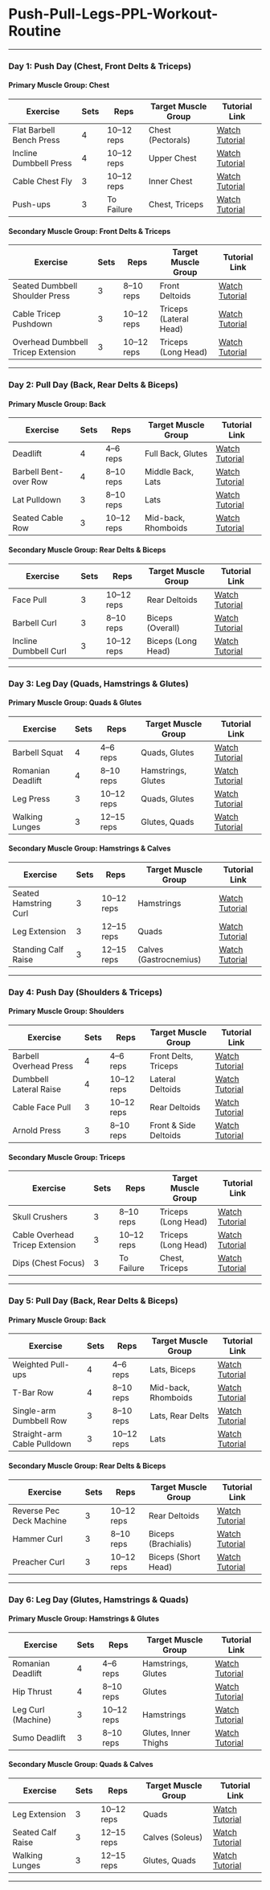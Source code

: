 # Push-Pull-Legs-PPL-Workout-Routine
---

### **Day 1: Push Day (Chest, Front Delts & Triceps)**

#### **Primary Muscle Group: Chest**

| Exercise                 | Sets | Reps       | Target Muscle Group | Tutorial Link                                                 |
| ------------------------ | ---- | ---------- | ------------------- | ------------------------------------------------------------- |
| Flat Barbell Bench Press | 4    | 10–12 reps | Chest (Pectorals)   | [Watch Tutorial](https://www.youtube.com/watch?v=xFMElpKwhfs) |
| Incline Dumbbell Press   | 4    | 10–12 reps | Upper Chest         | [Watch Tutorial](https://www.youtube.com/watch?v=6C6pFX2z7p4) |
| Cable Chest Fly          | 3    | 10–12 reps | Inner Chest         | [Watch Tutorial](https://www.youtube.com/watch?v=PNQPXylcPfs) |
| Push-ups                 | 3    | To Failure | Chest, Triceps      | [Watch Tutorial](https://www.youtube.com/watch?v=es_Tz8Si75o) |

#### **Secondary Muscle Group: Front Delts & Triceps**

| Exercise                           | Sets | Reps       | Target Muscle Group    | Tutorial Link                                                 |
| ---------------------------------- | ---- | ---------- | ---------------------- | ------------------------------------------------------------- |
| Seated Dumbbell Shoulder Press     | 3    | 8–10 reps  | Front Deltoids         | [Watch Tutorial](https://www.youtube.com/watch?v=lfb3ffbrd4Q) |
| Cable Tricep Pushdown              | 3    | 10–12 reps | Triceps (Lateral Head) | [Watch Tutorial](https://www.youtube.com/watch?v=_w-HpW70nSQ) |
| Overhead Dumbbell Tricep Extension | 3    | 10–12 reps | Triceps (Long Head)    | [Watch Tutorial](https://www.youtube.com/watch?v=rqjLV14AeiU) |

---

### **Day 2: Pull Day (Back, Rear Delts & Biceps)**

#### **Primary Muscle Group: Back**

| Exercise              | Sets | Reps       | Target Muscle Group | Tutorial Link                                                 |
| --------------------- | ---- | ---------- | ------------------- | ------------------------------------------------------------- |
| Deadlift              | 4    | 4–6 reps   | Full Back, Glutes   | [Watch Tutorial](https://www.youtube.com/watch?v=ZaTM37cfiDs) |
| Barbell Bent-over Row | 4    | 8–10 reps  | Middle Back, Lats   | [Watch Tutorial](https://www.youtube.com/watch?v=wdMkA0F5eww) |
| Lat Pulldown          | 3    | 8–10 reps  | Lats                | [Watch Tutorial](https://www.youtube.com/watch?v=AOpi-p0cJkc) |
| Seated Cable Row      | 3    | 10–12 reps | Mid-back, Rhomboids | [Watch Tutorial](https://www.youtube.com/watch?v=xQNrFHEMhI4) |

#### **Secondary Muscle Group: Rear Delts & Biceps**

| Exercise              | Sets | Reps       | Target Muscle Group | Tutorial Link                                                 |
| --------------------- | ---- | ---------- | ------------------- | ------------------------------------------------------------- |
| Face Pull             | 3    | 10–12 reps | Rear Deltoids       | [Watch Tutorial](https://www.youtube.com/watch?v=V8dZ3pyiCBo) |
| Barbell Curl          | 3    | 8–10 reps  | Biceps (Overall)    | [Watch Tutorial](https://www.youtube.com/watch?v=JJB8XgKltA8) |
| Incline Dumbbell Curl | 3    | 10–12 reps | Biceps (Long Head)  | [Watch Tutorial](https://www.youtube.com/watch?v=ESppyBlP958) |

---

### **Day 3: Leg Day (Quads, Hamstrings & Glutes)**

#### **Primary Muscle Group: Quads & Glutes**

| Exercise          | Sets | Reps       | Target Muscle Group | Tutorial Link                                                 |
| ----------------- | ---- | ---------- | ------------------- | ------------------------------------------------------------- |
| Barbell Squat     | 4    | 4–6 reps   | Quads, Glutes       | [Watch Tutorial](https://www.youtube.com/watch?v=f-KL4VNN96E) |
| Romanian Deadlift | 4    | 8–10 reps  | Hamstrings, Glutes  | [Watch Tutorial](https://www.youtube.com/watch?v=ZaTM37cfiDs) |
| Leg Press         | 3    | 10–12 reps | Quads, Glutes       | [Watch Tutorial](https://www.youtube.com/watch?v=IZxyjW7MPJQ) |
| Walking Lunges    | 3    | 12–15 reps | Glutes, Quads       | [Watch Tutorial](https://www.youtube.com/watch?v=wrwwXE_x-pQ) |

#### **Secondary Muscle Group: Hamstrings & Calves**

| Exercise              | Sets | Reps       | Target Muscle Group    | Tutorial Link                                                 |
| --------------------- | ---- | ---------- | ---------------------- | ------------------------------------------------------------- |
| Seated Hamstring Curl | 3    | 10–12 reps | Hamstrings             | [Watch Tutorial](https://www.youtube.com/watch?v=1Tq3QdYUuHs) |
| Leg Extension         | 3    | 12–15 reps | Quads                  | [Watch Tutorial](https://www.youtube.com/watch?v=YyvSfVjQeL0) |
| Standing Calf Raise   | 3    | 12–15 reps | Calves (Gastrocnemius) | [Watch Tutorial](https://www.youtube.com/watch?v=-M4-G8p8fmc) |

---

### **Day 4: Push Day (Shoulders & Triceps)**

#### **Primary Muscle Group: Shoulders**

| Exercise               | Sets | Reps       | Target Muscle Group   | Tutorial Link                                                 |
| ---------------------- | ---- | ---------- | --------------------- | ------------------------------------------------------------- |
| Barbell Overhead Press | 4    | 4–6 reps   | Front Delts, Triceps  | [Watch Tutorial](https://www.youtube.com/watch?v=2yjwXTZQDDI) |
| Dumbbell Lateral Raise | 4    | 10–12 reps | Lateral Deltoids      | [Watch Tutorial](https://www.youtube.com/watch?v=kDqklk1ZESo) |
| Cable Face Pull        | 3    | 10–12 reps | Rear Deltoids         | [Watch Tutorial](https://www.youtube.com/watch?v=rep-qVOkqgk) |
| Arnold Press           | 3    | 8–10 reps  | Front & Side Deltoids | [Watch Tutorial](https://www.youtube.com/watch?v=vj2w851ZHRM) |

#### **Secondary Muscle Group: Triceps**

| Exercise                        | Sets | Reps       | Target Muscle Group | Tutorial Link                                                 |
| ------------------------------- | ---- | ---------- | ------------------- | ------------------------------------------------------------- |
| Skull Crushers                  | 3    | 8–10 reps  | Triceps (Long Head) | [Watch Tutorial](https://www.youtube.com/watch?v=d_KZxkY_0cM) |
| Cable Overhead Tricep Extension | 3    | 10–12 reps | Triceps (Long Head) | [Watch Tutorial](https://www.youtube.com/watch?v=6SS6K3lAwZ8) |
| Dips (Chest Focus)              | 3    | To Failure | Chest, Triceps      | [Watch Tutorial](https://www.youtube.com/watch?v=2z8JmcrW-As) |

---

### **Day 5: Pull Day (Back, Rear Delts & Biceps)**

#### **Primary Muscle Group: Back**

| Exercise                    | Sets | Reps       | Target Muscle Group | Tutorial Link                                                 |
| --------------------------- | ---- | ---------- | ------------------- | ------------------------------------------------------------- |
| Weighted Pull-ups           | 4    | 4–6 reps   | Lats, Biceps        | [Watch Tutorial](https://www.youtube.com/watch?v=eGo4IYlbE5g) |
| T-Bar Row                   | 4    | 8–10 reps  | Mid-back, Rhomboids | [Watch Tutorial](https://www.youtube.com/watch?v=nCQGQ5qBQTA) |
| Single-arm Dumbbell Row     | 3    | 8–10 reps  | Lats, Rear Delts    | [Watch Tutorial](https://www.youtube.com/watch?v=pYcpY20QaE8) |
| Straight-arm Cable Pulldown | 3    | 10–12 reps | Lats                | [Watch Tutorial](https://www.youtube.com/watch?v=pj1YjzAyLNM) |

#### **Secondary Muscle Group: Rear Delts & Biceps**

| Exercise                 | Sets | Reps       | Target Muscle Group | Tutorial Link                                                 |
| ------------------------ | ---- | ---------- | ------------------- | ------------------------------------------------------------- |
| Reverse Pec Deck Machine | 3    | 10–12 reps | Rear Deltoids       | [Watch Tutorial](https://www.youtube.com/watch?v=EaWjrkMuBCc) |
| Hammer Curl              | 3    | 8–10 reps  | Biceps (Brachialis) | [Watch Tutorial](https://www.youtube.com/watch?v=TwD-YGVP4Bk) |
| Preacher Curl            | 3    | 10–12 reps | Biceps (Short Head) | [Watch Tutorial](https://www.youtube.com/watch?v=vgDmwQioykc) |

---

### **Day 6: Leg Day (Glutes, Hamstrings & Quads)**

#### **Primary Muscle Group: Hamstrings & Glutes**

| Exercise           | Sets | Reps       | Target Muscle Group  | Tutorial Link                                                 |
| ------------------ | ---- | ---------- | -------------------- | ------------------------------------------------------------- |
| Romanian Deadlift  | 4    | 4–6 reps   | Hamstrings, Glutes   | [Watch Tutorial](https://www.youtube.com/watch?v=2SHsk9AzdjA) |
| Hip Thrust         | 4    | 8–10 reps  | Glutes               | [Watch Tutorial](https://www.youtube.com/watch?v=LM8XHLYJoYs) |
| Leg Curl (Machine) | 3    | 10–12 reps | Hamstrings           | [Watch Tutorial](https://www.youtube.com/watch?v=1Tq3QdYUuHs) |
| Sumo Deadlift      | 3    | 8–10 reps  | Glutes, Inner Thighs | [Watch Tutorial](https://www.youtube.com/watch?v=XxWcirHIwVo) |

#### **Secondary Muscle Group: Quads & Calves**

| Exercise          | Sets | Reps       | Target Muscle Group | Tutorial Link                                                 |
| ----------------- | ---- | ---------- | ------------------- | ------------------------------------------------------------- |
| Leg Extension     | 3    | 10–12 reps | Quads               | [Watch Tutorial](https://www.youtube.com/watch?v=YyvSfVjQeL0) |
| Seated Calf Raise | 3    | 12–15 reps | Calves (Soleus)     | [Watch Tutorial](https://www.youtube.com/watch?v=YMmgqO8Jo-k) |
| Walking Lunges    | 3    | 12–15 reps | Glutes, Quads       | [Watch Tutorial](https://www.youtube.com/watch?v=wrwwXE_x-pQ) |

---

